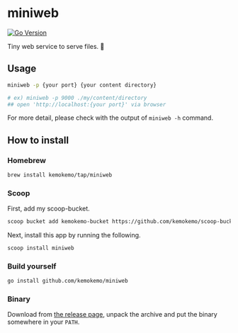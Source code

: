 # miniweb

[![Go Version](https://img.shields.io/github/go-mod/go-version/kemokemo/miniweb)](https://github.com/kemokemo/miniweb/blob/main/go.mod)

Tiny web service to serve files. :tada:

## Usage

```sh
miniweb -p {your port} {your content directory}

# ex) miniweb -p 9000 ./my/content/directory
## open 'http://localhost:{your port}' via browser
```

For more detail, please check with the output of `miniweb -h` command.

## How to install

### Homebrew

```sh
brew install kemokemo/tap/miniweb
```

### Scoop

First, add my scoop-bucket.

```sh
scoop bucket add kemokemo-bucket https://github.com/kemokemo/scoop-bucket.git
```

Next, install this app by running the following.

```sh
scoop install miniweb
```

### Build yourself

```sh
go install github.com/kemokemo/miniweb
```

### Binary

Download from [the release page](https://github.com/kemokemo/miniweb/releases/latest), unpack the archive and put the binary somewhere in your `PATH`.
